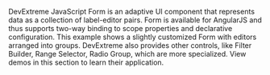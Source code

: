 DevExtreme JavaScript Form is an adaptive UI component that represents data as a collection of label-editor pairs. Form is available for AngularJS and thus supports two-way binding to scope properties and declarative configuration. This example shows a slightly customized Form with editors arranged into groups. DevExtreme also provides other controls, like Filter Builder, Range Selector, Radio Group, which are more specialized. View demos in this section to learn their application.